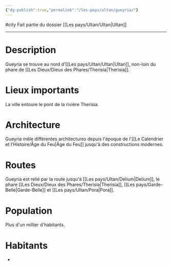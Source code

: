 ```yaml
---
{"dg-publish":true,"permalink":"/les-pays/ultan/gueyria/"}
---
```


#city 
Fait partie du dossier [[Les pays/Ultan/Ultan\|Ultan]]

-------

# Description
Gueyria se trouve au nord d'[[Les pays/Ultan/Ultan\|Ultan]], non-loin du phare de [[Les Dieux/Dieux des Phares/Therisia\|Therisia]].
# Lieux importants
La ville entoure le pont de la rivière Therisia.
# Architecture
Gueyria mêle différentes architectures depuis l'époque de l'[[Le Calendrier et l'Histoire/Âge du Feu\|Âge du Feu]] jusqu'à des constructions modernes.
# Routes
Gueyria est relié par la route jusqu'à [[Les pays/Ultan/Delium\|Delium]], le phare [[Les Dieux/Dieux des Phares/Therisia\|Therisia]], [[Les pays/Garde-Belle\|Garde-Belle]] et [[Les pays/Ultan/Pora\|Pora]].
# Population
Plus d'un millier d'habitants.
# Habitants
- 